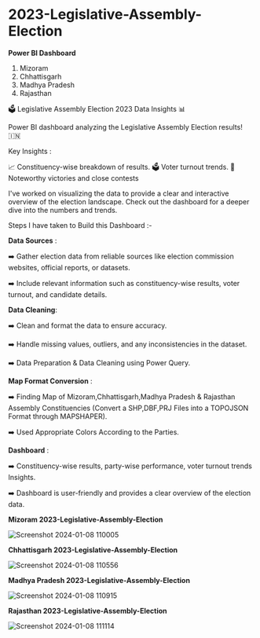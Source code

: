 # 2023-Legislative-Assembly-Election

 **Power BI Dashboard**

1. Mizoram
2. Chhattisgarh
3. Madhya Pradesh
4. Rajasthan

🗳️ Legislative Assembly Election 2023 Data Insights 📊

Power BI dashboard analyzing the Legislative Assembly Election results! 🇮🇳

Key Insights :

📈 Constituency-wise breakdown of results.
🗳️ Voter turnout trends.
🎉 Noteworthy victories and close contests

I've worked on visualizing the data to provide a clear and interactive overview of the election landscape. Check out the dashboard for a deeper dive into the numbers and trends.

Steps I have taken to Build this Dashboard :-

**Data Sources** :

➡️ Gather election data from reliable sources like election commission websites, official reports, or datasets.

➡️ Include relevant information such as constituency-wise results, voter turnout, and candidate details.

**Data Cleaning**:

➡️ Clean and format the data to ensure accuracy.

➡️ Handle missing values, outliers, and any inconsistencies in the dataset.

➡️ Data Preparation & Data Cleaning using Power Query.

**Map Format Conversion** :

➡️ Finding Map of  Mizoram,Chhattisgarh,Madhya Pradesh & Rajasthan Assembly Constituencies (Convert a SHP,DBF,PRJ Files into a TOPOJSON Format through MAPSHAPER).

➡️ Used Appropriate Colors According to the Parties.

**Dashboard** :

➡️ Constituency-wise results, party-wise performance, voter turnout trends Insights.

➡️️ Dashboard is user-friendly and provides a clear overview of the election data.



 **Mizoram 2023-Legislative-Assembly-Election**

![Screenshot 2024-01-08 110005](https://github.com/AdapalaNaveenKumar/2023-Legislative-Assembly-Election/assets/114572337/45b42066-e0fc-40b8-8266-f04fb968e326)



**Chhattisgarh 2023-Legislative-Assembly-Election**

![Screenshot 2024-01-08 110556](https://github.com/AdapalaNaveenKumar/2023-Legislative-Assembly-Election/assets/114572337/275f1c31-c6bc-4516-baca-32b9680af8f4)


**Madhya Pradesh 2023-Legislative-Assembly-Election**

![Screenshot 2024-01-08 110915](https://github.com/AdapalaNaveenKumar/2023-Legislative-Assembly-Election/assets/114572337/e42984c3-a77f-4159-bd89-61472cf52c10)


**Rajasthan 2023-Legislative-Assembly-Election**

![Screenshot 2024-01-08 111114](https://github.com/AdapalaNaveenKumar/2023-Legislative-Assembly-Election/assets/114572337/5b0ee141-05c6-4273-95b1-6bd6b021e31c)





